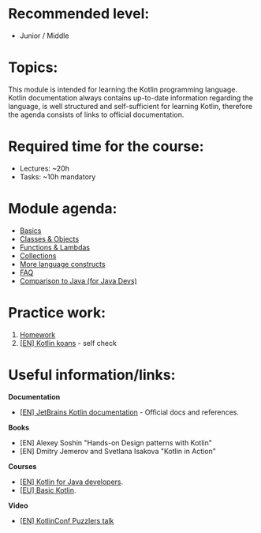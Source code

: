 **Recommended level:** 
=======================
- Junior / Middle

**Topics:** 
=======================
This module is intended for learning the Kotlin programming language.
Kotlin documentation always contains up-to-date information regarding
the language, is well structured and self-sufficient for learning Kotlin,
therefore the agenda consists of links to official documentation.

**Required time for the course:** 
=======================
- Lectures: ~20h
- Tasks: ~10h mandatory


**Module agenda:** 
=======================
- [Basics](https://kotlinlang.org/docs/reference/basic-types.html)
- [Classes & Objects](https://kotlinlang.org/docs/reference/classes.html)
- [Functions & Lambdas](https://kotlinlang.org/docs/reference/functions.html)
- [Collections](https://kotlinlang.org/docs/reference/collections-overview.html)
- [More language constructs](https://kotlinlang.org/docs/reference/multi-declarations.html)
- [FAQ](https://kotlinlang.org/docs/reference/faq.html)
- [Comparison to Java (for Java Devs)](https://kotlinlang.org/docs/reference/comparison-to-java.html)

**Practice work:** 
=======================
1. [Homework](https://git.epam.com/epm-cdp/global-java-foundation-program/java-modules/-/blob/master/modules/Kotlin/Homework.md)
2. [[EN] Kotlin koans](https://play.kotlinlang.org/koans/overview) - self check

**Useful information/links:** 
=======================
**Documentation**
- [[EN] JetBrains Kotlin documentation](https://kotlinlang.org/docs/reference/) - Official docs and references.

**Books**
- [EN] Alexey Soshin "Hands-on Design patterns with Kotlin"
- [EN] Dmitry Jemerov and Svetlana Isakova "Kotlin in Action"

**Courses**
- [[EN] Kotlin for Java developers](https://www.coursera.org/learn/kotlin-for-java-developers).
- [[EU] Basic Kotlin](https://learn.epam.com/detailsPage?id=a9faa71b-853d-4c51-b963-cde381f36706).

**Video**
- [[EN] KotlinConf Puzzlers talk](https://youtu.be/_AM5VbPTKeg?list=PLQ176FUIyIUY6SKGl3Cj9yeYibBuRr3Hl)
